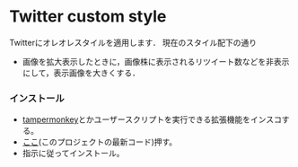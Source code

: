 # Twitter custom style

Twitterにオレオレスタイルを適用します．
現在のスタイル配下の通り

- 画像を拡大表示したときに，画像株に表示されるリツイート数などを非表示にして，表示画像を大きくする．

### インストール
- [tampermonkey](https://www.tampermonkey.net/)とかユーザースクリプトを実行できる拡張機能をインスコする。
- [ここ](https://github.com/oz0820/browser-userscript/raw/main/twitter-custom-style/twitter-custom-style.user.js)(このプロジェクトの最新コード)押す。
- 指示に従ってインストール。